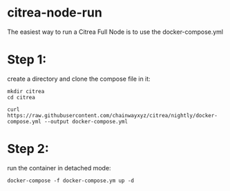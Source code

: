 # citrea-node-run

The easiest way to run a Citrea Full Node is to use the docker-compose.yml

 # Step 1:

 create a directory and clone the compose file in it:
```console
mkdir citrea
cd citrea
```

```console
curl https://raw.githubusercontent.com/chainwayxyz/citrea/nightly/docker-compose.yml --output docker-compose.yml
```
# Step 2:

run the container in detached mode:

```console
docker-compose -f docker-compose.ym up -d
```
